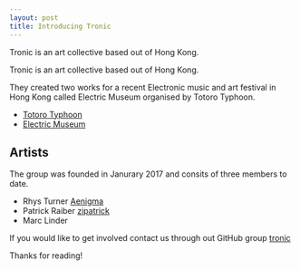 ```yaml
---
layout: post
title: Introducing Tronic
---
```


<p class="message">
  Tronic is an art collective based out of Hong Kong.
</p>

Tronic is an art collective based out of Hong Kong.

They created two works for a recent Electronic music and art festival in Hong Kong called Electric Museum organised by Totoro Typhoon.

* [Totoro Typhoon](https://www.facebook.com/TotoroTyphoon/)
* [Electric Museum](https://www.facebook.com/events/594760050718064/)


## Artists

The group was founded in Janurary 2017 and consits of three members to date.

* Rhys Turner [Aenigma](http://www.aenigma.com.au) 
* Patrick Raiber [zipatrick](https://github.com/zipatrick) 
* Marc Linder 

If you would like to get involved contact us through out GitHub group [tronic](https://github.com/tronica)

Thanks for reading!
